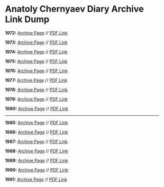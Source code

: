 # Anatoly Chernyaev Diary Archive Link Dump

**1972:** [Archive Page](https://nsarchive2.gwu.edu/NSAEBB/NSAEBB379/)  // [PDF Link](https://nsarchive2.gwu.edu/NSAEBB/NSAEBB379/1972%20as%20of%20May%2024,%202012%20FINAL.pdf)

**1973:** [Archive Page](https://nsarchive2.gwu.edu/NSAEBB/NSAEBB430/) // [PDF Link](https://nsarchive2.gwu.edu/NSAEBB/NSAEBB430/Chernyaev%201973%20final%20PDF%20version.pdf)

**1974:** [Archive Page](https://nsarchive2.gwu.edu/NSAEBB/NSAEBB471/) // [PDF Link](https://nsarchive2.gwu.edu/NSAEBB/NSAEBB471/Diary%20of%20Anatoly%20Chernyaev,%201974.pdf)

**1975:** [Archive Page](https://nsarchive2.gwu.edu/NSAEBB/NSAEBB516-Anatoly-Chernyaev-Diary-1975-Uncertainty-Detente-Brezhnev/) // [PDF Link](https://nsarchive2.gwu.edu/NSAEBB/NSAEBB516-Anatoly-Chernyaev-Diary-1975-Uncertainty-Detente-Brezhnev/Anatoly%20Chernyaev%20Diary,%201975.pdf)

**1976:** [Archive Page](https://nsarchive.gwu.edu/briefing-book/russia-programs/2016-05-25/anatoly-s-chernyaev-diary-1976) // [PDF Link](https://nsarchive2.gwu.edu//NSAEBB/NSAEBB550-Chernyaev-Diary-1976-gives-close-up-view-of-Soviet-system/Anatoly%20Chernyaev%20Diary,%201976.pdf)

**1977:** [Archive Page](https://nsarchive.gwu.edu/briefing-book/russia-programs/2017-05-25/anatoly-s-chernyaev-diary-1977) // [PDF Link](https://assets.documentcloud.org/documents/3730600/The-Diary-of-Anatoly-Chernyaev-1977.pdf)

**1978:** [Archive Page](https://nsarchive.gwu.edu/briefing-book/russia-programs/2018-05-25/anatoly-s-chernyaev-diary-1978) // [PDF Link](https://assets.documentcloud.org/documents/4483853/The-Diary-of-Anatoly-Chernyaev-1978.pdf)

**1979:** [Archive Page](https://nsarchive.gwu.edu/briefing-book/russia-programs/2019-05-25/chernyaev-diary-1979) // [PDF Link](https://assets.documentcloud.org/documents/6025721/The-Diary-of-Anatoly-S-Chernyaev-1979.pdf)

**1980:** [Archive Page](https://nsarchive.gwu.edu/briefing-book/russia-programs/2020-05-25/irreplaceable-chernyaev-diary-1980) // [PDF Link](https://assets.documentcloud.org/documents/6923615/The-Diary-of-Anatoly-Chernyaev-1980.pdf)

--------------------------------

**1985:** [Archive Page](https://nsarchive2.gwu.edu/NSAEBB/NSAEBB192/) // [PDF Link](https://nsarchive2.gwu.edu/NSAEBB/NSAEBB192/Chernyaev_Diary_translation_1985.pdf)

**1986:** [Archive Page](https://nsarchive2.gwu.edu/NSAEBB/NSAEBB220/) // [PDF Link](https://nsarchive2.gwu.edu/NSAEBB/NSAEBB220/Chernyaev_1986.pdf)

**1987:** [Archive Page](https://nsarchive2.gwu.edu/NSAEBB/NSAEBB250/) // [PDF Link](https://nsarchive2.gwu.edu/NSAEBB/NSAEBB250/Chernyaev_Diary_1987.pdf)

**1988:** [Archive Page](https://nsarchive2.gwu.edu/NSAEBB/NSAEBB250/) // [PDF Link](https://nsarchive2.gwu.edu/NSAEBB/NSAEBB250/Chernyaev_Diary_1988.pdf)

**1989:** [Archive Page](https://nsarchive2.gwu.edu/NSAEBB/NSAEBB275/) // [PDF Link](https://nsarchive2.gwu.edu/NSAEBB/NSAEBB275/1989%20for%20posting.pdf)

**1990:** [Archive Page](https://nsarchive2.gwu.edu/NSAEBB/NSAEBB317/) // [PDF Link](https://nsarchive2.gwu.edu/NSAEBB/NSAEBB317/chernyaev_1990.pdf)

**1991:** [Archive Page](https://nsarchive2.gwu.edu/NSAEBB/NSAEBB345/) // [PDF Link](https://nsarchive2.gwu.edu/NSAEBB/NSAEBB345/The%20Diary%20of%20Anatoly%20Chernyaev,%201991.pdf)
